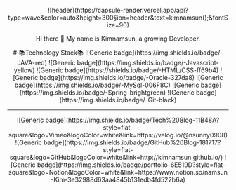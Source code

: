 <p align="center">
![header](https://capsule-render.vercel.app/api?type=wave&color=auto&height=300&section=header&text=kimnamsun();&fontSize=90)

<p align="center">
Hi there 👋   
My name is Kimnamsun, a growing Developer.   
<p align="center">
# 📚Technology Stack📚  
![Generic badge](https://img.shields.io/badge/-JAVA-red) ![Generic badge](https://img.shields.io/badge/-Javascript-yellow) ![Generic badge](https://shields.io/badge/-HTML/CSS-ff69b4)   
![Generic badge](https://img.shields.io/badge/-Oracle-327da8) ![Generic badge](https://img.shields.io/badge/-MySql-006F8C) ![Generic badge](https://img.shields.io/badge/-Spring-brightgreen)  ![Generic badge](https://img.shields.io/badge/-Git-black)   

---
<p align="center">
![Generic badge](https://img.shields.io/badge/Tech%20Blog-11B48A?style=flat-square&logo=Vimeo&logoColor=white&link=https://velog.io/@nsunny0908) ![Generic badge](https://img.shields.io/badge/GitHub%20Blog-181717?style=flat-square&logo=GitHub&logoColor=white&link=http://kimnamsun.github.io/) ![Generic badge](https://img.shields.io/badge/portfolio-6E519D?style=flat-square&logo=Notion&logoColor=white&link=https://www.notion.so/namsun-Kim-3e32988d63aa4845b131edb4fd522b6a)
</p>
